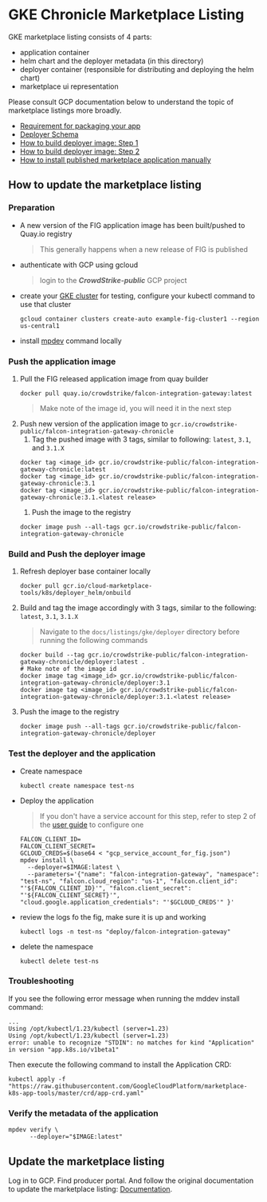 # GKE Chronicle Marketplace Listing

GKE marketplace listing consists of 4 parts:
 - application container
 - helm chart and the deployer metadata (in this directory)
 - deployer container (responsible for distributing and deploying the helm chart)
 - marketplace ui representation

Please consult GCP documentation below to understand the topic of marketplace listings more broadly.
 - [Requirement for packaging your app](https://cloud.google.com/marketplace/docs/partners/kubernetes/create-app-package)
 - [Deployer Schema](https://github.com/GoogleCloudPlatform/marketplace-k8s-app-tools/blob/master/docs/schema.md#x-google-marketplace-1)
 - [How to build deployer image: Step 1](https://github.com/GoogleCloudPlatform/marketplace-k8s-app-tools/blob/master/docs/building-deployer.md)
 - [How to build deployer image: Step 2](https://github.com/GoogleCloudPlatform/marketplace-k8s-app-tools/blob/master/docs/building-deployer-helm.md)
 - [How to install published marketplace application manually](https://github.com/GoogleCloudPlatform/marketplace-k8s-app-tools/blob/master/docs/mpdev-references.md#installing-a-published-marketplace-app)

## How to update the marketplace listing

### Preparation
- A new version of the FIG application image has been built/pushed to Quay.io registry
    > This generally happens when a new release of FIG is published
- authenticate with GCP using gcloud
  > login to the ***CrowdStrike-public*** GCP project
- create your [GKE cluster](https://cloud.google.com/kubernetes-engine/docs/deploy-app-cluster#create_cluster) for testing, configure your kubectl command to use that cluster
  ```shell
  gcloud container clusters create-auto example-fig-cluster1 --region us-central1
  ```
- install [mpdev](https://github.com/GoogleCloudPlatform/marketplace-k8s-app-tools/blob/master/docs/tool-prerequisites.md) command locally

### Push the application image

1. Pull the FIG released application image from quay builder
    ```shell
    docker pull quay.io/crowdstrike/falcon-integration-gateway:latest
    ```
    > Make note of the image id, you will need it in the next step
1. Push new version of the application image to `gcr.io/crowdstrike-public/falcon-integration-gateway-chronicle`
   1. Tag the pushed image with 3 tags, similar to following: `latest`, `3.1`, and `3.1.X`
    ```shell
    docker tag <image_id> gcr.io/crowdstrike-public/falcon-integration-gateway-chronicle:latest
    docker tag <image_id> gcr.io/crowdstrike-public/falcon-integration-gateway-chronicle:3.1
    docker tag <image_id> gcr.io/crowdstrike-public/falcon-integration-gateway-chronicle:3.1.<latest release>
    ```
   1. Push the image to the registry
    ```shell
    docker image push --all-tags gcr.io/crowdstrike-public/falcon-integration-gateway-chronicle
    ```

### Build and Push the deployer image

1. Refresh deployer base container locally
    ```shell
    docker pull gcr.io/cloud-marketplace-tools/k8s/deployer_helm/onbuild
    ```
1. Build and tag the image accordingly with 3 tags, similar to the following: `latest`, `3.1`, `3.1.X`
    > Navigate to the `docs/listings/gke/deployer` directory before running the following commands
    ```shell
    docker build --tag gcr.io/crowdstrike-public/falcon-integration-gateway-chronicle/deployer:latest .
    # Make note of the image id
    docker image tag <image_id> gcr.io/crowdstrike-public/falcon-integration-gateway-chronicle/deployer:3.1
    docker image tag <image_id> gcr.io/crowdstrike-public/falcon-integration-gateway-chronicle/deployer:3.1.<latest release>
    ```
1. Push the image to the registry
    ```shell
    docker image push --all-tags gcr.io/crowdstrike-public/falcon-integration-gateway-chronicle/deployer
    ```

### Test the deployer and the application

- Create namespace
    ```
    kubectl create namespace test-ns
    ```
- Deploy the application
    > If you don't have a service account for this step, refer to step 2 of the [user guide](UserGuide.md) to configure one
    ```
    FALCON_CLIENT_ID=
    FALCON_CLIENT_SECRET=
    GCLOUD_CREDS=$(base64 < "gcp_service_account_for_fig.json")
    mpdev install \
      --deployer=$IMAGE:latest \
      --parameters='{"name": "falcon-integration-gateway", "namespace": "test-ns", "falcon.cloud_region": "us-1", "falcon.client_id": "'${FALCON_CLIENT_ID}'", "falcon.client_secret": "'${FALCON_CLIENT_SECRET}'", "cloud.google.application_credentials": "'$GCLOUD_CREDS'" }'
    ```

- review the logs fo the fig, make sure it is up and working
    ```
    kubectl logs -n test-ns "deploy/falcon-integration-gateway"
    ```
- delete the namespace
    ```
    kubectl delete test-ns
    ```

### Troubleshooting
If you see the following error message when running the mddev install command:
```
...
Using /opt/kubectl/1.23/kubectl (server=1.23)
Using /opt/kubectl/1.23/kubectl (server=1.23)
error: unable to recognize "STDIN": no matches for kind "Application" in version "app.k8s.io/v1beta1"
```
Then execute the following command to install the Application CRD:
```shell
kubectl apply -f "https://raw.githubusercontent.com/GoogleCloudPlatform/marketplace-k8s-app-tools/master/crd/app-crd.yaml"
```

### Verify the metadata of the application

```
mpdev verify \
      --deployer="$IMAGE:latest"
```

## Update the marketplace listing

Log in to GCP. Find producer portal. And follow the original documentation to update the marketplace listing: [Documentation](https://cloud.google.com/marketplace/docs/partners/kubernetes/maintaining-product).
